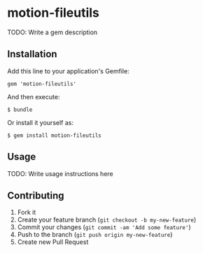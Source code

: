 # motion-fileutils

TODO: Write a gem description

## Installation

Add this line to your application's Gemfile:

    gem 'motion-fileutils'

And then execute:

    $ bundle

Or install it yourself as:

    $ gem install motion-fileutils

## Usage

TODO: Write usage instructions here

## Contributing

1. Fork it
2. Create your feature branch (`git checkout -b my-new-feature`)
3. Commit your changes (`git commit -am 'Add some feature'`)
4. Push to the branch (`git push origin my-new-feature`)
5. Create new Pull Request
